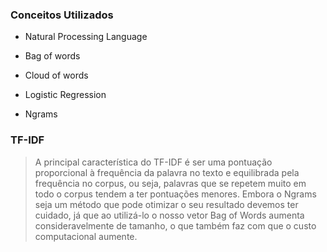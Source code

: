 ### Conceitos Utilizados

* Natural Processing Language

* Bag of words

* Cloud of words

* Logistic Regression

* Ngrams


### TF-IDF

> A principal característica do TF-IDF é ser uma pontuação proporcional à frequência da palavra no texto e equilibrada pela frequência no corpus, ou seja, palavras que se repetem muito em todo o corpus tendem a ter pontuações menores. Embora o Ngrams seja um método que pode otimizar o seu resultado devemos ter cuidado, já que ao utilizá-lo o nosso vetor Bag of Words aumenta consideravelmente de tamanho, o que também faz com que o custo computacional aumente.
